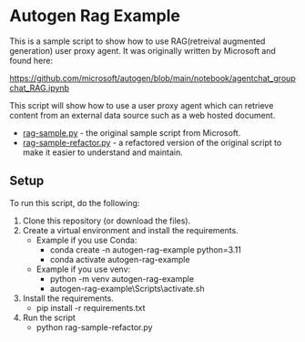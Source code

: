 # Autogen Rag Example

This is a sample script to show how to use RAG(retreival augmented generation) user proxy agent.
It was originally written by Microsoft and found here:

https://github.com/microsoft/autogen/blob/main/notebook/agentchat_groupchat_RAG.ipynb

This script will show how to use a user proxy agent which can retrieve content
from an external data source such as a web hosted document.

- [rag-sample.py](rag-sample.py) - the original sample script from Microsoft.
- [rag-sample-refactor.py](rag-sample-refactor.py) - a refactored version of the original script to
    make it easier to understand and maintain.

## Setup

To run this script, do the following:
1. Clone this repository (or download the files).
2. Create a virtual environment and install the requirements.
    - Example if you use Conda:
      - conda create -n autogen-rag-example python=3.11
      - conda activate autogen-rag-example
    - Example if you use venv:
      - python -m venv autogen-rag-example
      - autogen-rag-example\Scripts\activate.sh
3. Install the requirements.
    - pip install -r requirements.txt
4. Run the script
   -  python rag-sample-refactor.py
